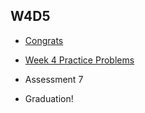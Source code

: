 ## W4D5

+ [Congrats][congrats]


+ [Week 4 Practice Problems][w4d5-pset]


+ Assessment 7


+ Graduation!

[congrats]: ./congrats.md
[w4d5-pset]: ./w4d5_pset.zip

